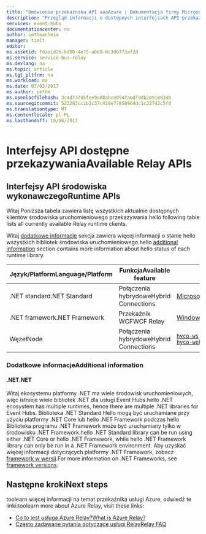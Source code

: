 ```yaml
---
title: "Omówienie przekaźnika API aaaAzure | Dokumentacja firmy Microsoft"
description: "Przegląd informacji o dostępnych interfejsach API przekaźnika usługi Azure"
services: event-hubs
documentationcenter: na
author: sethmanheim
manager: timlt
editor: 
ms.assetid: fdaa1d2b-bd80-4e75-abb9-0c3d0773af2d
ms.service: service-bus-relay
ms.devlang: na
ms.topic: article
ms.tgt_pltfrm: na
ms.workload: na
ms.date: 07/03/2017
ms.author: sethm
ms.openlocfilehash: 3c4d737d5fee9a8babce094fa6dfddb28910834b
ms.sourcegitcommit: 523283cc1b3c37c428e77850964dc1c33742c5f0
ms.translationtype: MT
ms.contentlocale: pl-PL
ms.lasthandoff: 10/06/2017
---
```

# <a name="available-relay-apis"></a><span data-ttu-id="fb1d3-103">Interfejsy API dostępne przekazywania</span><span class="sxs-lookup"><span data-stu-id="fb1d3-103">Available Relay APIs</span></span>

## <a name="runtime-apis"></a><span data-ttu-id="fb1d3-104">Interfejsy API środowiska wykonawczego</span><span class="sxs-lookup"><span data-stu-id="fb1d3-104">Runtime APIs</span></span>

<span data-ttu-id="fb1d3-105">Witaj Poniższa tabela zawiera listę wszystkich aktualnie dostępnych klientów środowiska uruchomieniowego przekazywania.</span><span class="sxs-lookup"><span data-stu-id="fb1d3-105">hello following table lists all currently available Relay runtime clients.</span></span>

<span data-ttu-id="fb1d3-106">Witaj [dodatkowe informacje](#additional-information) sekcja zawiera więcej informacji o stanie hello wszystkich bibliotek środowiska uruchomieniowego.</span><span class="sxs-lookup"><span data-stu-id="fb1d3-106">hello [additional information](#additional-information) section contains more information about hello status of each runtime library.</span></span>

| <span data-ttu-id="fb1d3-107">Język/Platform</span><span class="sxs-lookup"><span data-stu-id="fb1d3-107">Language/Platform</span></span> | <span data-ttu-id="fb1d3-108">Funkcja</span><span class="sxs-lookup"><span data-stu-id="fb1d3-108">Available feature</span></span> | <span data-ttu-id="fb1d3-109">Pakiet klienta</span><span class="sxs-lookup"><span data-stu-id="fb1d3-109">Client package</span></span> | <span data-ttu-id="fb1d3-110">Repozytorium</span><span class="sxs-lookup"><span data-stu-id="fb1d3-110">Repository</span></span> |
| --- | --- | --- | --- |
| <span data-ttu-id="fb1d3-111">.NET standard</span><span class="sxs-lookup"><span data-stu-id="fb1d3-111">.NET Standard</span></span> | <span data-ttu-id="fb1d3-112">Połączenia hybrydowe</span><span class="sxs-lookup"><span data-stu-id="fb1d3-112">Hybrid Connections</span></span> | [<span data-ttu-id="fb1d3-113">Microsoft.Azure.Relay</span><span class="sxs-lookup"><span data-stu-id="fb1d3-113">Microsoft.Azure.Relay</span></span>](https://www.nuget.org/packages/Microsoft.Azure.Relay/) | [<span data-ttu-id="fb1d3-114">GitHub</span><span class="sxs-lookup"><span data-stu-id="fb1d3-114">GitHub</span></span>](https://github.com/azure/azure-relay-dotnet) |
| <span data-ttu-id="fb1d3-115">.NET framework</span><span class="sxs-lookup"><span data-stu-id="fb1d3-115">.NET Framework</span></span> | <span data-ttu-id="fb1d3-116">Przekaźnik WCF</span><span class="sxs-lookup"><span data-stu-id="fb1d3-116">WCF Relay</span></span> | [<span data-ttu-id="fb1d3-117">WindowsAzure.ServiceBus</span><span class="sxs-lookup"><span data-stu-id="fb1d3-117">WindowsAzure.ServiceBus</span></span>](https://www.nuget.org/packages/WindowsAzure.ServiceBus/) | <span data-ttu-id="fb1d3-118">Nie dotyczy</span><span class="sxs-lookup"><span data-stu-id="fb1d3-118">N/A</span></span> |
| <span data-ttu-id="fb1d3-119">Węzeł</span><span class="sxs-lookup"><span data-stu-id="fb1d3-119">Node</span></span> | <span data-ttu-id="fb1d3-120">Połączenia hybrydowe</span><span class="sxs-lookup"><span data-stu-id="fb1d3-120">Hybrid Connections</span></span> | [`hyco-ws`](https://www.npmjs.com/package/hyco-ws)<br/>[`hyco-websocket`](https://www.npmjs.com/package/hyco-websocket) | [<span data-ttu-id="fb1d3-121">GitHub</span><span class="sxs-lookup"><span data-stu-id="fb1d3-121">GitHub</span></span>](https://github.com/Azure/azure-relay-node) |

### <a name="additional-information"></a><span data-ttu-id="fb1d3-122">Dodatkowe informacje</span><span class="sxs-lookup"><span data-stu-id="fb1d3-122">Additional information</span></span>

#### <a name="net"></a><span data-ttu-id="fb1d3-123">.NET</span><span class="sxs-lookup"><span data-stu-id="fb1d3-123">.NET</span></span>
<span data-ttu-id="fb1d3-124">Witaj ekosystemu platformy .NET ma wiele środowisk uruchomieniowych, więc istnieje wiele bibliotek .NET dla usługi Event Hubs.</span><span class="sxs-lookup"><span data-stu-id="fb1d3-124">hello .NET ecosystem has multiple runtimes, hence there are multiple .NET libraries for Event Hubs.</span></span> <span data-ttu-id="fb1d3-125">Biblioteka .NET Standard Hello mogą być uruchamiane przy użyciu platformy .NET Core lub hello .NET Framework podczas hello Biblioteka programu .NET Framework może być uruchamiany tylko w środowisku .NET Framework.</span><span class="sxs-lookup"><span data-stu-id="fb1d3-125">hello .NET Standard library can be run using either .NET Core or hello .NET Framework, while hello .NET Framework library can only be run in a .NET Framework environment.</span></span> <span data-ttu-id="fb1d3-126">Aby uzyskać więcej informacji dotyczących platformy .NET Framework, zobacz [framework w wersji](/dotnet/articles/standard/frameworks#framework-versions).</span><span class="sxs-lookup"><span data-stu-id="fb1d3-126">For more information on .NET Frameworks, see [framework versions](/dotnet/articles/standard/frameworks#framework-versions).</span></span>

## <a name="next-steps"></a><span data-ttu-id="fb1d3-127">Następne kroki</span><span class="sxs-lookup"><span data-stu-id="fb1d3-127">Next steps</span></span>
<span data-ttu-id="fb1d3-128">toolearn więcej informacji na temat przekaźnika usługi Azure, odwiedź te linki:</span><span class="sxs-lookup"><span data-stu-id="fb1d3-128">toolearn more about Azure Relay, visit these links:</span></span>
* [<span data-ttu-id="fb1d3-129">Co to jest usługa Azure Relay?</span><span class="sxs-lookup"><span data-stu-id="fb1d3-129">What is Azure Relay?</span></span>](relay-what-is-it.md)
* [<span data-ttu-id="fb1d3-130">Często zadawane pytania dotyczące usługi Relay</span><span class="sxs-lookup"><span data-stu-id="fb1d3-130">Relay FAQ</span></span>](relay-faq.md)